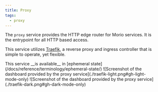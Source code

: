 ```yaml
---
title: Proxy
tags:
  - proxy
---
```


The `proxy` service provides the HTTP edge router for Morio services.
It is the entrypoint for all HTTP based access.

This service utilizes [Traefik](https://traefik.io/traefik/), a reverse
proxy and ingress controller that is simple to operate, yet flexible.

<Note>
This service __is available__ in [ephemeral state](/docs/reference/terminology/ephemeral-state/)
</Note>

<WithCaption caption="Screenshot of the dashboard provided by the proxy service">
![Screenshot of the dashboard provided by the proxy service](./traefik-light.png#gh-light-mode-only)
![Screenshot of the dashboard provided by the proxy service](./traefik-dark.png#gh-dark-mode-only)
</WithCaption>

